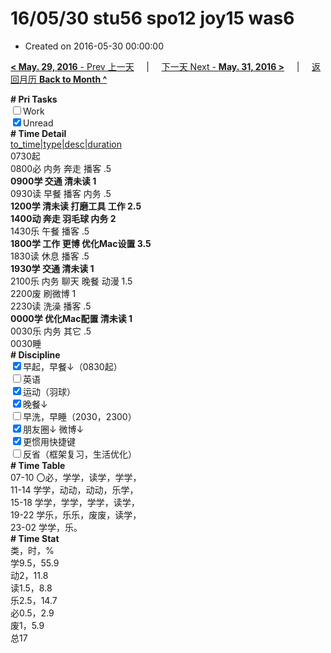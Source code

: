 # 16/05/30 stu56 spo12 joy15 was6

- Created on 2016-05-30 00:00:00

[**< May. 29, 2016** - Prev 上一天](/lifelogs/2016/05/d29.md) &nbsp; &nbsp; | &nbsp; &nbsp; [下一天 Next - **May. 31, 2016 >**](/lifelogs/2016/05/d31.md) &nbsp; &nbsp; |  &nbsp; &nbsp; [返回月历 **Back to Month ^**](/lifelogs/2016/05/index.md)
<br/><div><b># Pri Tasks</b></div><div><input type="checkbox"/>Work</div><div><input checked="true" type="checkbox"/>Unread</div><div><b># Time Detail</b></div><div><u>to_time|type|desc|duration</u></div><div>0730起</div><div>0800必 内务 奔走 播客 .5</div><div><b>0900学 交通 清未读 1</b></div><div>0930读 早餐 播客 内务 .5</div><div><b>1200学 清未读 打磨工具 工作 2.5</b></div><div><b>1400动 奔走 羽毛球 内务 2</b></div><div>1430乐 午餐 播客 .5</div><div><b>1800学 工作 更博 优化Mac设置 3.5</b></div><div>1830读 休息 播客 .5</div><div><b>1930学 交通 清未读 1</b></div><div>2100乐 内务 聊天 晚餐 动漫 1.5</div><div>2200废 刷微博 1</div><div>2230读 洗澡 播客 .5</div><div><b>0000学 优化Mac配置 清未读 1</b></div><div>0030乐 内务 其它 .5</div><div>0030睡</div><div><b># Discipline</b></div><div><input checked="true" type="checkbox"/>早起，早餐↓（0830起）</div><div><input type="checkbox"/>英语</div><div><input checked="true" type="checkbox"/>运动（羽球）</div><div><input checked="true" type="checkbox"/>晚餐↓</div><div><input type="checkbox"/>早洗，早睡（2030，2300）</div><div><b><input checked="true" type="checkbox"/></b>朋友圈↓ 微博↓</div><div><input checked="true" type="checkbox"/>更惯用快捷键</div><div><input type="checkbox"/>反省（框架复习，生活优化）</div><div><b># Time Table</b></div><div>07-10 〇必，学学，读学，学学，</div><div>11-14 学学，动动，动动，乐学，</div><div>15-18 学学，学学，学学，读学，</div><div>19-22 学乐，乐乐，废废，读学，</div><div>23-02 学学，乐。</div><div><b># Time Stat</b></div><div>类，时，%</div><div>学9.5，55.9</div><div>动2，11.8</div><div>读1.5，8.8</div><div>乐2.5，14.7</div><div>必0.5，2.9</div><div>废1，5.9</div><div>总17</div>
